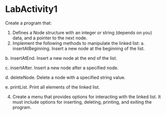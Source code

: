 # LabActivity1

Create a program that: 
1. Defines a Node structure with an integer or string (depends on you) data, and a pointer to  the next node. 
2. Implement the following methods to manipulate the linked list: 
  a. insertAtBeginning. Insert a new node at the beginning of the list.

  b. insertAtEnd. Insert a new node at the end of the list. 
  
  c. insertAfter. Insert a new node after a specified node. 
  
  d. deleteNode. Delete a node with a specified string value. 
  
  e. printList. Print all elements of the linked list. 
  
4. Create a menu that provides options for interacting with the linked list. It must include  options for inserting, deleting, printing, and exiting the program. 
